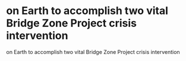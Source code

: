 # on Earth to accomplish two vital Bridge Zone Project crisis intervention

on Earth to accomplish two vital Bridge Zone Project crisis intervention